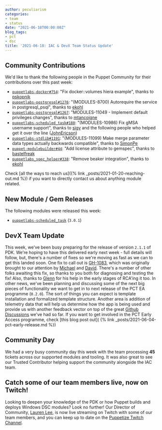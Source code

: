 ```yaml
---
author: peculiarism
categories:
- team
- status
date: "2021-06-18T00:00:00Z"
blog_tags:
- pct
- dsc
title: '2021-06-18: IAC & DevX Team Status Update'
---
```


## Community Contributions

We'd like to thank the following people in the Puppet Community for their contributions over this past week:

- [`puppetlabs-docker#754`][puppetlabs-docker-pr-754]: "Fix docker::volumes hiera example", thanks to [pskopnik][pskopnik]
- [`puppetlabs-postgresql#1276`][puppetlabs-postgresql-pr-1276]: "(MODULES-8700) Autorequire the service in postgresql_psql", thanks to [ekohl][ekohl]
- [`puppetlabs-postgresql#1267`][puppetlabs-postgresql-pr-1267]: "MODULES-11049 - Implement default privileges changes", thanks to [mtancoigne][mtancoigne]
- [`puppetlabs-scheduled_task#188`][puppetlabs-scheduled_task-pr-188]: "(MODULES-10986) Fix gMSA username support", thanks to [sigv][sigv] and the following people who helped get it over the line ([JohnEricson][JohnEricson])
- [`puppetlabs-stdlib#1191`][puppetlabs-stdlib-pr-1191]: "(MODULES-11099) Make merge parameter data types actually backwards compatible", thanks to [SimonPe][SimonPe]
- [`puppet-modulebuilder#44`][puppet-modulebuilder-pr-44]: "Add license attribute to gemspec", thanks to [bastelfreak][bastelfreak]
- [`puppetlabs_spec_helper#338`][puppetlabs_spec_helper-pr-338]: "Remove beaker integration", thanks to [ekohl][ekohl]

Check [all the ways to reach us]({% link _posts/2021-01-20-reaching-out.md %}) if you want to directly contact us about anything module related.

## New Module / Gem Releases

The following modules were released this week:

- [`puppetlabs-scheduled_task`][puppetlabs-scheduled_task] (`3.0.1`)

  [puppetlabs-scheduled_task]: https://github.com/puppetlabs/puppetlabs-scheduled_task
  [puppetlabs-docker-pr-754]: https://github.com/puppetlabs/puppetlabs-docker/pull/754
  [pskopnik]: https://github.com/pskopnik
  [puppetlabs-postgresql-pr-1276]: https://github.com/puppetlabs/puppetlabs-postgresql/pull/1276
  [ekohl]: https://github.com/ekohl
  [puppetlabs-postgresql-pr-1267]: https://github.com/puppetlabs/puppetlabs-postgresql/pull/1267
  [mtancoigne]: https://github.com/mtancoigne
  [puppetlabs-scheduled_task-pr-188]: https://github.com/puppetlabs/puppetlabs-scheduled_task/pull/188
  [sigv]: https://github.com/sigv
  [JohnEricson]: https://github.com/JohnEricson
  [puppetlabs-stdlib-pr-1191]: https://github.com/puppetlabs/puppetlabs-stdlib/pull/1191
  [SimonPe]: https://github.com/SimonPe
  [puppet-modulebuilder-pr-44]: https://github.com/puppetlabs/puppet-modulebuilder/pull/44
  [bastelfreak]: https://github.com/bastelfreak
  [puppetlabs_spec_helper-pr-338]: https://github.com/puppetlabs/puppetlabs_spec_helper/pull/338
  
## DevX Team Update
This week, we've been busy preparing for the release of version `2.1.1` of PDK.
We're hoping to have this delivered early next week - full details will follow, but, there's a number of fixes so we're moving as fast as we can to get this landed soon.
One fix to call out is [GH-1083](https://github.com/puppetlabs/pdk/issues/1083), which was originally brought to our attention by [Michael][Michael] and [David][DavidSwan].
There's a number of other folks awaiting this fix, so thanks to you both for diagnosing and testing the fix!
Also, thanks to [Glenn](https://github.com/glennsarti) for his help in the early stages of RCA'ing it too.
In other news, we've been planning and discussing some of the next big pieces of functionality we want to get in to next release of the PCT EA programme (`0.2.0`).
The sort of things you can expect is template installation and formalized template structure.
Another area is addition of telemetry data that will help us determine how the app is being used and provide us with another feedback vector on top of the great [Github Discussions](https://github.com/puppetlabs/pdkgo/discussions) we've had so far.
If you want to get involved in the PCT Early Access programme, check [this blog post out]( {% link _posts/2021-06-04-pct-early-release.md %})

## Community Day

We had a very busy community day this week with the team processing **45** tickets across our supported modules and tooling. It was also great to see our Trusted Contributor helping support the community alongside the IAC team.

## Catch some of our team members live, now on Twitch!
Looking to deepen your knowledge of the PDK or how Puppet builds and deploys Windows DSC modules? Look no further! Our Director of Community, [Lauren Lee](https://twitter.com/LoLoCoding), is now live streaming on Twitch with some of our team members, and you can keep up to date on the [Puppetize Twitch Channel](https://www.twitch.tv/puppetize). 

<!-- check https://tickets.puppetlabs.com/secure/RapidBoard.jspa?rapidView=1176&quickFilter=8745 for other tickets closed out this week that should be mentioned here -->

  [Adrian]:             https://github.com/adrianiurca
  [Ben]:                https://github.com/binford2k
  [Ciaran]:             https://github.com/sanfrancrisko
  [Daiana]:             https://github.com/daianamezdrea
  [Danny]:              https://github.com/carabasdaniel
  [DavidArmstrong]:     https://github.com/da-ar
  [DavidSchmitt]:       https://github.com/DavidS
  [DavidSwan]:          https://github.com/david22swan
  [Disha]:              https://github.com/Disha-maker
  [James]:              https://github.com/jpogran
  [Lore]:               https://github.com/lionce
  [Michael]:            https://github.com/michaeltlombardi
  [Paula]:              https://github.com/pmcmaw
  [Sheena]:             https://github.com/sheenaajay
  [Supported Modules]:  https://puppetlabs.github.io/iac/modules/
  [Tools]:              https://puppetlabs.github.io/iac/tools/
